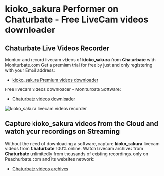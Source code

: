 # kioko_sakura Performer on Chaturbate - Free LiveCam videos downloader

## Chaturbate Live Videos Recorder

Monitor and record livecam videos of **kioko_sakura** from **Chaturbate** with Moniturbate.com
Get a premium trial for free by just and only registering with your Email address:
* [kioko_sakura Premium videos downloader](https://moniturbate.com/request-demo-licence-key.html)

Free livecam videos downloader - Moniturbate Software:
* [Chaturbate videos downloader](https://moniturbate.com/moniturbate-download-software.html)

![kioko_sakura livecam videos recorder](https://peachurnet.com/templates/moniturbate-software.png)


## Capture kioko_sakura videos from the Cloud and watch your recordings on Streaming

Without the need of downloading a software, capture **kioko_sakura** livecam videos from **Chaturbate** 100% online.
Watch Livecam archives from **Chaturbate** unlimitedly from thousands of existing recordings, only on Peachurbate.com and its websites network:
* [Chaturbate videos archives](https://peachurnet.com/)